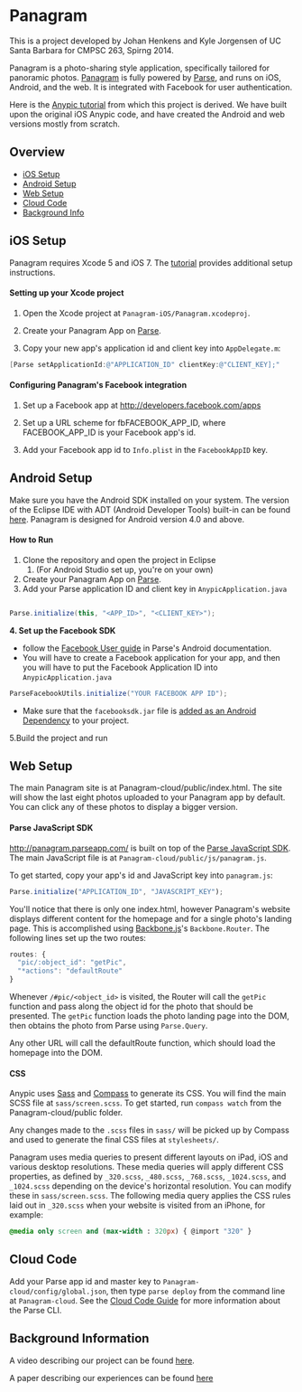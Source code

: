 # Panagram

This is a project developed by Johan Henkens and Kyle Jorgensen of UC Santa Barbara for CMPSC 263, Spirng 2014.

Panagram is a photo-sharing style application, specifically tailored for panoramic photos. [Panagram](http://panagram.parseapp.com/#) is fully powered by [Parse](https://parse.com), and runs on iOS, Android, and the web. It is integrated with Facebook for user authentication. 

Here is the [Anypic tutorial](https://parse.com/tutorials/anypic) from which this project is derived. We have built upon the original iOS Anypic code, and have created the Android and web versions mostly from scratch. 

## Overview
* [iOS Setup](#ios-setup)
* [Android Setup](#android-setup)
* [Web Setup](#web-setup)
* [Cloud Code](#cloud-code)
* [Background Info](#background-information)

## iOS Setup

Panagram requires Xcode 5 and iOS 7. The [tutorial](https://parse.com/tutorials/anypic) provides additional setup instructions.

#### Setting up your Xcode project

1. Open the Xcode project at `Panagram-iOS/Panagram.xcodeproj`.

2. Create your Panagram App on [Parse](https://parse.com/apps).

3. Copy your new app's application id and client key into `AppDelegate.m`:

```objective-c
[Parse setApplicationId:@"APPLICATION_ID" clientKey:@"CLIENT_KEY];"
```

#### Configuring Panagram's Facebook integration

1. Set up a Facebook app at http://developers.facebook.com/apps

2. Set up a URL scheme for fbFACEBOOK_APP_ID, where FACEBOOK_APP_ID is your Facebook app's id. 

3. Add your Facebook app id to `Info.plist` in the `FacebookAppID` key.

## Android Setup

Make sure you have the Android SDK installed on your system. The version of the Eclipse IDE with ADT (Android Developer Tools) built-in can be found [here](http://developer.android.com/sdk/index.html). Panagram is designed for Android version 4.0 and above. 

#### How to Run

1. Clone the repository and open the project in Eclipse 
	1. (For Android Studio set up, you're on your own) 
2. Create your Panagram App on [Parse](https://parse.com/apps).
3. Add your Parse application ID and client key in `AnypicApplication.java`
```java

Parse.initialize(this, "<APP_ID>", "<CLIENT_KEY>");
```
**4. Set up the Facebook SDK**

* follow the [Facebook User guide](https://www.parse.com/docs/android_guide#fbusers) in Parse's Android documentation. 
* You will have to create a Facebook application for your app, and then you will have to put the Facebook Application ID into `AnypicApplication.java`

```java
ParseFacebookUtils.initialize("YOUR FACEBOOK APP ID");
```

* Make sure that the `facebooksdk.jar` file is [added as an Android Dependency](http://stackoverflow.com/questions/20355971/how-do-i-add-a-new-library-to-android-dependencies-using-eclipse-adt) to your project.

5.Build the project and run

## Web Setup 

The main Panagram site is at Panagram-cloud/public/index.html. The site will show the last eight photos uploaded to your Panagram app by default. You can click any of these photos to display a bigger version.


#### Parse JavaScript SDK

http://panagram.parseapp.com/ is built on top of the [Parse JavaScript SDK](https://parse.com/docs/js_guide). The main JavaScript file is at `Panagram-cloud/public/js/panagram.js`.

To get started, copy your app's id and JavaScript key into `panagram.js`:

```javascript
Parse.initialize("APPLICATION_ID", "JAVASCRIPT_KEY");
```

You'll notice that there is only one index.html, however Panagram's website displays different content for the homepage and for a single photo's landing page. This is accomplished using [Backbone.js](http://backbonejs.org/)'s `Backbone.Router`. The following lines set up the two routes:

```javascript
routes: {
  "pic/:object_id": "getPic",
  "*actions": "defaultRoute"
}
``` 

Whenever `/#pic/<object_id>` is visited, the Router will call the `getPic` function and pass along the object id for the photo that should be presented. The `getPic` function loads the photo landing page into the DOM, then obtains the photo from Parse using `Parse.Query`.

Any other URL will call the defaultRoute function, which should load the homepage into the DOM.

#### CSS

Anypic uses [Sass](http://sass-lang.com/) and [Compass](http://compass-style.org/) to generate its CSS. You will find the main SCSS file at `sass/screen.scss`. To get started, run `compass watch` from the Panagram-cloud/public folder.

Any changes made to the `.scss` files in `sass/` will be picked up by Compass and used to generate the final CSS files at `stylesheets/`.

Panagram uses media queries to present different layouts on iPad, iOS and various desktop resolutions. These media queries will apply different CSS properties, as defined by `_320.scss`, `_480.scss`, `_768.scss`, `_1024.scss`, and `_1024.scss` depending on the device's horizontal resolution. You can modify these in `sass/screen.scss`. The following media query applies the CSS rules laid out in `_320.scss` when your website is visited from an iPhone, for example:

```sass
@media only screen and (max-width : 320px) { @import "320" }
```

## Cloud Code

Add your Parse app id and master key to `Panagram-cloud/config/global.json`, then type `parse deploy` from the command line at `Panagram-cloud`. See the [Cloud Code Guide](https://parse.com/docs/cloud_code_guide#clt) for more information about the Parse CLI.

## Background Information

A video describing our project can be found [here](https://www.youtube.com/watch?v=xLdTZYzK_j4).

A paper describing our experiences can be found [here](https://www.dropbox.com/s/c8e33vzmid3l09u/cs263Paper.pdf)

